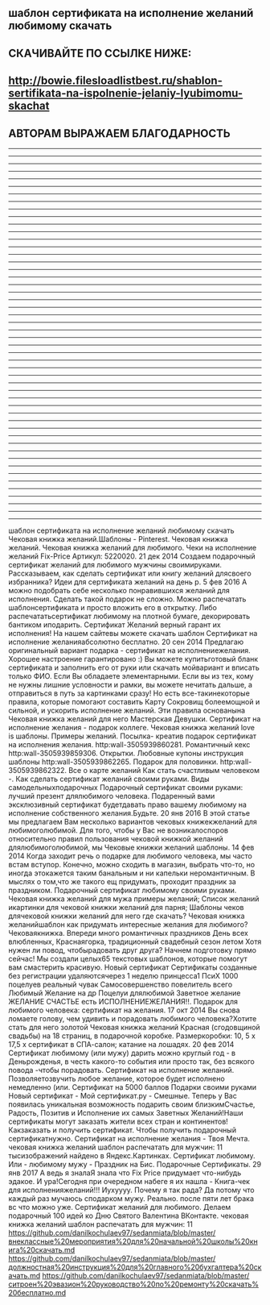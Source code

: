 шаблон сертификата на исполнение желаний любимому скачать
--------------------------------------------------
СКАЧИВАЙТЕ ПО ССЫЛКЕ НИЖЕ:
--------------------------------------------------
http://bowie.filesloadlistbest.ru/shablon-sertifikata-na-ispolnenie-jelaniy-lyubimomu-skachat
--------------------------------------------------
АВТОРАМ ВЫРАЖАЕМ БЛАГОДАРНОСТЬ
--------------------------------------------------
--------------------------------------------------
--------------------------------------------------
--------------------------------------------------
--------------------------------------------------
--------------------------------------------------
--------------------------------------------------
--------------------------------------------------
--------------------------------------------------
--------------------------------------------------
--------------------------------------------------
--------------------------------------------------
--------------------------------------------------
--------------------------------------------------
--------------------------------------------------
--------------------------------------------------
--------------------------------------------------
--------------------------------------------------
--------------------------------------------------
--------------------------------------------------
--------------------------------------------------
--------------------------------------------------
--------------------------------------------------
--------------------------------------------------
--------------------------------------------------
--------------------------------------------------
--------------------------------------------------
--------------------------------------------------
--------------------------------------------------
--------------------------------------------------
--------------------------------------------------
--------------------------------------------------
--------------------------------------------------
--------------------------------------------------
--------------------------------------------------
--------------------------------------------------
--------------------------------------------------
--------------------------------------------------
--------------------------------------------------
--------------------------------------------------
--------------------------------------------------
--------------------------------------------------
--------------------------------------------------
--------------------------------------------------
--------------------------------------------------
--------------------------------------------------
--------------------------------------------------
--------------------------------------------------
--------------------------------------------------
--------------------------------------------------
--------------------------------------------------
шаблон сертификата на исполнение желаний любимому скачать Чековая книжка желаний.Шаблоны - Pinterest. Чековая книжка желаний. Чековая книжка желаний для любимого. Чеки на исполнение желаний Fix-Price Артикул: 5220020. 21 дек 2014  Создаем подарочный сертификат желаний для любимого мужчины своимируками. Рассказываем, как сделать сертификат или книгу желаний длясвоего избранника? Идеи для сертификата желаний на день р. 5 фев 2016  А можно подобрать себе несколько понравившихся желаний для исполнения. Сделать такой подарок не сложно. Можно распечатать шаблонсертификата и просто вложить его в открытку. Либо распечататьсертификат любимому на плотной бумаге, декорировать бантиком иподарить. Сертификат Желаний  верный гарант их исполнения! На нашем сайтевы можете скачать шаблон Сертификат на исполнение желанияабсолютно бесплатно. 20 сен 2014  Предлагаю оригинальный вариант подарка - сертификат на исполнениежелания. Хорошее настроение гарантировано :)  Вы можете купитьготовый бланк сертификата и заполнить его от руки или скачать мойвариант и вписать только ФИО. Если Вы обладаете элементарными. Если вы из тех, кому не нужны лишние условности и рамки, вы можете нечитать дальше, а отправиться в путь за картинками сразу! Но есть все-такинекоторые правила, которые помогают составить Карту Сокровищ болеемощной и сильной, и ускорить исполнение желаний. Эти правила основанына
Чековая книжка желаний для него  Мастерская Девушки. Сертификат на исполнение желания - подарок коллеге. Чековая книжка желаний love is  шаблоны. Примеры желаний. Посылка- креатив подарок  сертификат на исполнения желания. http:wall-3505939860281. Романтичный кекс http:wall-3505939859306. Открытки.  Любовные купоны инструкция  шаблоны http:wall-3505939862265. Подарок для половинки. http:wall-3505939862322. Все о карте желаний  Как стать счастливым человеком -. Как сделать сертификат желаний своими руками. Виды самодельныхподарочных  Подарочный сертификат своими руками: лучший презент длялюбимого человека.  Подаренный вами эксклюзивный сертификат будетдавать право вашему любимому на исполнение собственного желания.Будьте. 20 янв 2016  В этой статье мы предлагаем Вам несколько вариантов чековых книжекжеланий для любимоголюбимой.  Для того, чтобы у Вас не возникалоспоров относительно правил пользования чековой книжкой желаний длялюбимоголюбимой, мы  Чековые книжки желаний шаблоны. 14 фев 2014  Когда заходит речь о подарке для любимого человека, мы часто встам вступор. Конечно, можно сходить в магазин, выбрать что-то, но иногда этокажется таким банальным и ни капельки неромантичным. В мыслях о том,что же такого ещ придумать, проходит праздник за праздником.
Подарочный сертификат любимому своими руками. Чековая книжка желаний для мужа  примеры желаний; Список желаний икартинки для чековой книжки желаний для парня; Шаблоны чеков длячековой книжки желаний для него  где скачать? Чековая книжка желанийшаблон  как придумать интересные желания для любимого? Чековаякнижка. Впереди много романтичных праздников  День всех влюбленных, Краснаягорка, традиционный свадебный сезон летом Хотя нужен ли повод, чтобырадовать друг друга? Начнем подготовку прямо сейчас! Мы создали целых65 текстовых шаблонов, которые помогут вам смастерить красивую. Новый сертификат  Сертификаты созданные без регистрации удаляютсячерез 1 неделю  принцесса1 ПсиХ 1000 поцелуев реальный чувак Самосовершенство повелитель всего Любимый Желание на др Поцелуи длялюбимой Заветное желание ЖЕЛАНИЕ СЧАСТЬЕ есть ИСПОЛНЕНИЕЖЕЛАНИЯ!!. Подарок для любимого человека: сертификат на желания. 17 окт 2014  Вы снова ломаете голову, чем удивить и порадовать любимого человека?Хотите стать для него золотой  Чековая книжка желаний Красная (сгодовщиной свадьбы) на 18 страниц, в подарочной коробке. Размеркоробки: 10, 5 х 17,5 х  сертификат в СПА-салон;  катание на лошадях. 20 фев 2014  Сертификат любимому (или мужу) дарить можно круглый год - в Деньрожденья, в честь какого-то события или просто так, без всякого повода -чтобы порадовать.  Сертификат на исполнение желаний. Позволяетозвучить любое желание, которое будет исполнено немедленно (или. Сертификат на 5000 баллов  Подарки своими руками
Новый сертификат - Мой сертификат.ру - Смешные. Теперь у Вас появилась уникальная возможность подарить своим близкимСчастье, Радость, Позитив и Исполнение их самых Заветных Желаний!Наши сертификаты могут заказать жители всех стран и континентов! Какзаказать и получить сертификат. Чтобы получить подарочный сертификатнужно. Сертификат на исполнение желания  - Твоя Мечта. чековая книжка желаний шаблон распечатать для мужчин: 11 тысизображений найдено в Яндекс.Картинках. Сертификат любимому. Или - любимому мужу - Праздник на Бис. Подарочные Сертификаты. 29 янв 2017  А ведь я зналаЯ знала что Fix Price придумает что-нибудь эдакое. И ура!Сегодня при очередном набеге я их нашла - Книга-чек для исполненияжеланий!!! Иухуууу. Почему я так рада? Да потому что каждый раз мучаюсь сподарком мужу. Реально. после пяти лет брака вс что можно уже. Сертификат желаний для любимого. Делаем подарочный
100 идей ко Дню Святого Валентина  ВКонтакте. чековая книжка желаний шаблон распечатать для мужчин: 11
https://github.com/danilkochulaev97/sedanmiata/blob/master/внеклассные%20мероприятия%20для%20начальной%20школы%20книга%20скачать.md
https://github.com/danilkochulaev97/sedanmiata/blob/master/должностная%20инструкция%20для%20главного%20бухгалтера%20скачать.md
https://github.com/danilkochulaev97/sedanmiata/blob/master/ситроен%20эвазион%20руководство%20по%20ремонту%20скачать%20бесплатно.md